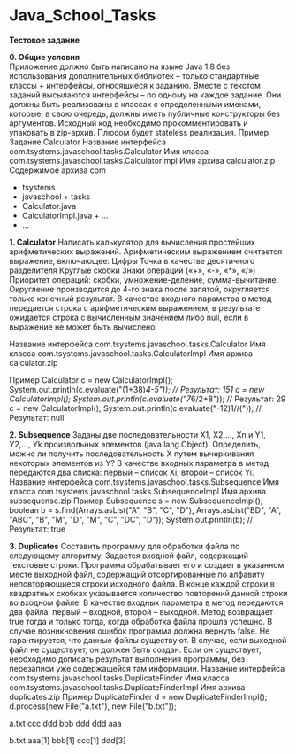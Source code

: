 # Java_School_Tasks
<strong>Тестовое задание</strong>

<strong>0. Общие условия</strong></br>
Приложение должно быть написано на языке Java 1.8 без использования дополнительных библиотек – только стандартные классы + интерфейсы, относящиеся к заданию.
Вместе с текстом заданий высылаются интерфейсы – по одному на каждое задание. Они должны быть реализованы в классах с определенными именами, которые, в свою очередь, должны иметь публичные конструкторы без аргументов.
Исходный код необходимо прокомментировать и упаковать в zip-архив. Плюсом будет stateless реализация.
Пример
Задание
Calculator
Название интерфейса
com.tsystems.javaschool.tasks.Calculator
Имя класса
com.tsystems.javaschool.tasks.CalculatorImpl
Имя архива
calculator.zip
Содержимое архива
com
+ tsystems
+ javaschool + tasks
+ Calculator.java
+ CalculatorImpl.java + ...
+ ...

<strong>1. Calculator</strong>
Написать калькулятор для вычисления простейших арифметических выражений.
Арифметическим выражением считается выражение, включающее:
Цифры Точка в качестве десятичного разделителя
Круглые скобки Знаки операций («+», «-», «*», «/»)
Приоритет операций: скобки, умножение-деление, сумма-вычитание. Округление производится до 4-го знака после запятой, округляется только конечный результат.
В качестве входного параметра в метод передается строка с арифметическим выражением, в результате ожидается строка с вычисленным значением либо null, если в выражение не может быть вычислено.

Название интерфейса
com.tsystems.javaschool.tasks.Calculator
Имя класса
com.tsystems.javaschool.tasks.CalculatorImpl
Имя архива
calculator.zip

Пример
Calculator c = new CalculatorImpl();
System.out.println(c.evaluate("(1+38)*4-5")); // Результат: 151
c = new CalculatorImpl();
System.out.println(c.evaluate("7*6/2+8")); // Результат: 29
c = new CalculatorImpl(); System.out.println(c.evaluate("-12)1//(")); // Результат: null

<strong>2. Subsequence</strong>
Заданы две последовательности X1, X2,..., Xn и Y1, Y2,…, Yk произвольных элементов (java.lang.Object). Определить, можно ли получить последовательность X путем вычеркивания некоторых элементов из Y?
В качестве входных параметра в метод передаются два списка: первый – список Xi, второй – список Yi.
Название интерфейса
com.tsystems.javaschool.tasks.Subsequence
Имя класса
com.tsystems.javaschool.tasks.SubsequenceImpl
Имя архива
subsequense.zip
Пример
Subsequence s = new SubsequenceImpl();
boolean b = s.find(Arrays.asList("A", "B", "C", "D"), Arrays.asList("BD", "A", "ABC", "B", "M", "D", "M", "C", "DC", "D"));
System.out.println(b); // Результат: true

<strong>3. Duplicates</strong>
Составить программу для обработки файла по следующему алгоритму. Задается входной файл, содержащий текстовые строки. Программа обрабатывает его и создает в указанном месте выходной файл, содержащий отсортированные по алфавиту неповторяющиеся строки исходного файла. В конце каждой строки в квадратных скобках указывается количество повторений данной строки во входном файле.
В качестве входных параметра в метод передаются два файла: первый – входной, второй – выходной. Метод возвращает true тогда и только тогда, когда обработка файла прошла успешно. В случае возникновения ошибок программа должна вернуть false.
Не гарантируется, что данные файлы существуют. В случае, если выходной файл не существует, он должен быть создан. Если он существует, необходимо дописать результат выполнения программы, без перезаписи уже содержащейся там информации.
Название интерфейса
com.tsystems.javaschool.tasks.DuplicateFinder
Имя класса
com.tsystems.javaschool.tasks.DuplicateFinderImpl
Имя архива
duplicates.zip
Пример
DuplicateFinder d = new DuplicateFinderImpl(); d.process(new File("a.txt"), new File("b.txt"));

a.txt
ccc
ddd 
bbb 
ddd 
ddd 
aaa

b.txt
aaa[1]
bbb[1]
ccc[1]
ddd[3]

